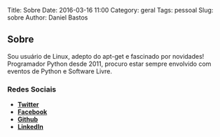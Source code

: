 Title: Sobre
Date: 2016-03-16 11:00
Category: geral
Tags: pessoal
Slug: sobre
Author: Daniel Bastos

Sobre
-----

Sou usuário de Linux, adepto do apt-get e fascinado por novidades!
Programador Python desde 2011, procuro estar sempre envolvido com eventos de
 Python e Software Livre.

### Redes Sociais

 * **[Twitter](https://twitter.com/daniellbastos)**
 * **[Facebook](http://facebook.com/danielfbastos)**
 * **[Github](http://github.com/daniellbastos)**
 * **[LinkedIn](https://www.linkedin.com/pub/daniel-bastos/22/192/635)**
